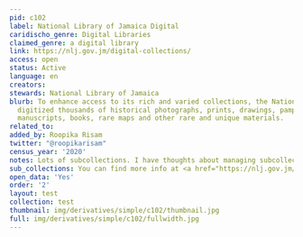 ```yaml
---
pid: c102
label: National Library of Jamaica Digital
caridischo_genre: Digital Libraries
claimed_genre: a digital library
link: https://nlj.gov.jm/digital-collections/
access: open
status: Active
language: en
creators:
stewards: National Library of Jamaica
blurb: To enhance access to its rich and varied collections, the National NLJ has
  digitized thousands of historical photographs, prints, drawings, pamphlets, programmes,
  manuscripts, books, rare maps and other rare and unique materials.
related_to:
added_by: Roopika Risam
twitter: "@roopikarisam"
census_year: '2020'
notes: Lots of subcollections. I have thoughts about managing subcollections
sub_collections: You can find more info at <a href="https://nlj.gov.jm/digital-collections/">test</a>
open_data: 'Yes'
order: '2'
layout: test
collection: test
thumbnail: img/derivatives/simple/c102/thumbnail.jpg
full: img/derivatives/simple/c102/fullwidth.jpg
---
```


